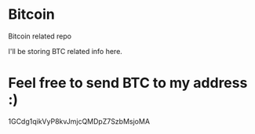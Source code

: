 # Bitcoin
Bitcoin related repo

I'll be storing BTC related info here.

# Feel free to send BTC to my address  :)

1GCdg1qikVyP8kvJmjcQMDpZ7SzbMsjoMA
